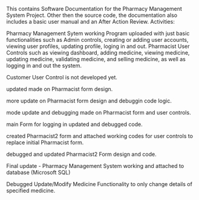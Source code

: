 This contains Software Documentation for the Pharmacy Management System Project. Other then the source code, the documentation also includes a basic user manual and an After Action Review.
Activities:

Pharmacy Management Sytem working Program uploaded with just basic functionalities such as Admin controls, creating or adding user accounts, viewing user profiles, updating profile, loging in and out. Pharmacist User Controls such as viewing dashboard, adding medicine, viewing medicine, updating medicine, validating medicine, and selling medicine, as well as logging in and out the system.

Customer User Control is not developed yet. 

updated made on Pharmacist form design.

more update on Pharmacist form design and debuggin code logic.

mode update and debugging made on Pharmacist form and user controls.

main Form for logging in updated and debugged code.

created Pharmacist2 form and attached working codes for user controls to replace initial Pharmacist form.

debugged and updated Pharmacist2 Form design and code.

Final update - Pharmacy Management System working and attached to database (Microsoft SQL)

Debugged Update/Modify Medicine Functionality to only change details of specified medicine.
